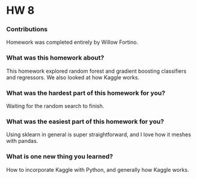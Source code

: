 # HW 8

### Contributions
Homework was completed entirely by Willow Fortino.

### What was this homework about?
This homework explored random forest and gradient boosting classifiers and regressors. We also looked at how Kaggle works.

### What was the <b>hardest</b> part of this homework for you?
Waiting for the random search to finish.

### What was the <b>easiest</b> part of this homework for you?
Using sklearn in general is super straightforward, and I love how it meshes with pandas.

### What is one new thing you learned?
How to incorporate Kaggle with Python, and generally how Kaggle works.
